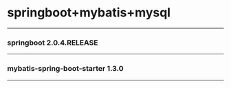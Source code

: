 # springboot+mybatis+mysql
-----
###  springboot 2.0.4.RELEASE
-----
###  mybatis-spring-boot-starter 1.3.0
-----

